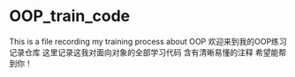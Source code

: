 # OOP_train_code
This is a file recording my training process about OOP
欢迎来到我的OOP练习记录仓库
这里记录这我对面向对象的全部学习代码
含有清晰易懂的注释
希望能帮到你！

